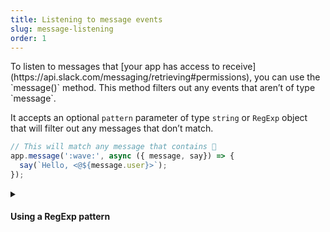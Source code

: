 ```yaml
---
title: Listening to message events
slug: message-listening
order: 1
---
```


<div class="section-content">
To listen to messages that [your app has access to receive](https://api.slack.com/messaging/retrieving#permissions), you can use the `message()` method. This method filters out any events that aren’t of type `message`.

It accepts an optional `pattern` parameter of type `string` or `RegExp` object that will filter out any messages that don’t match.
</div>

```javascript
// This will match any message that contains 👋
app.message(':wave:', async ({ message, say}) => {
  say(`Hello, <@${message.user}>`);
});
```

<details class="secondary-wrapper">
<summary class="section-head" markdown="0">
<h4 class="section-head">Using a RegExp pattern</h4>
</summary>

<div class="secondary-content" markdown="0">
A RegExp pattern can be used instead of a string for more granular matching.

All of the results of the RegExp match will be in `context.matches`.
</div>

```javascript
app.message(/^(hi|hello|hey).*/, async ({ context, say }) => {
  // RegExp matches are inside of context.matches
  const greeting = context.matches[0];
  
  say(`${greeting}, how are you?`);
});
```

</details>
